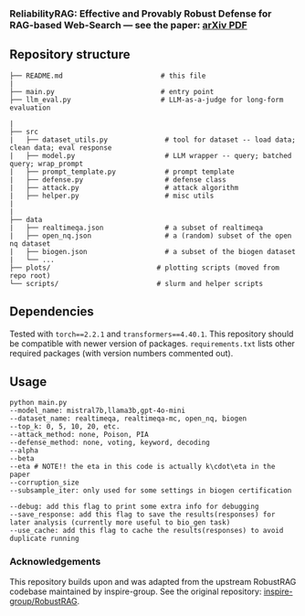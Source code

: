 ### ReliabilityRAG: Effective and Provably Robust Defense for RAG-based Web-Search — see the paper: [arXiv PDF](https://www.arxiv.org/pdf/2509.23519)

## Repository structure

```shell
├── README.md                        # this file 
| 
├── main.py                          # entry point  
├── llm_eval.py                      # LLM-as-a-judge for long-form evaluation

| 
├── src
|   ├── dataset_utils.py              # tool for dataset -- load data; clean data; eval response
|   ├── model.py                      # LLM wrapper -- query; batched query; wrap_prompt 
|   ├── prompt_template.py            # prompt template
|   ├── defense.py                    # defense class
|   ├── attack.py                     # attack algorithm 
|   ├── helper.py                     # misc utils 
|
| 
├── data   
|   ├── realtimeqa.json               # a subset of realtimeqa
|   ├── open_nq.json                  # a (random) subset of the open nq dataset
|   ├── biogen.json                   # a subset of the biogen dataset
|   └── ...                 
├── plots/                          # plotting scripts (moved from repo root)
└── scripts/                        # slurm and helper scripts

```
## Dependencies

Tested with `torch==2.2.1` and `transformers==4.40.1`. This repository should be compatible with newer version of packages. `requirements.txt` lists other required packages (with version numbers commented out).

## Usage
```
python main.py 
--model_name: mistral7b,llama3b,gpt-4o-mini
--dataset_name: realtimeqa, realtimeqa-mc, open_nq, biogen
--top_k: 0, 5, 10, 20, etc.
--attack_method: none, Poison, PIA
--defense_method: none, voting, keyword, decoding
--alpha
--beta
--eta # NOTE!! the eta in this code is actually k\cdot\eta in the paper
--corruption_size
--subsample_iter: only used for some settings in biogen certification

--debug: add this flag to print some extra info for debugging
--save_response: add this flag to save the results(responses) for later analysis (currently more useful to bio_gen task)
--use_cache: add this flag to cache the results(responses) to avoid duplicate running 
```

### Acknowledgements
This repository builds upon and was adapted from the upstream RobustRAG codebase maintained by inspire-group. See the original repository: [inspire-group/RobustRAG](https://github.com/inspire-group/RobustRAG).